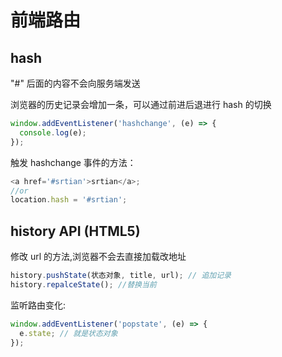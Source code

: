 # 前端路由

## hash

"#" 后面的内容不会向服务端发送

浏览器的历史记录会增加一条，可以通过前进后退进行 hash 的切换

```js
window.addEventListener('hashchange', (e) => {
  console.log(e);
});
```

触发 hashchange 事件的方法：

```js
<a href='#srtian'>srtian</a>;
//or
location.hash = '#srtian';
```

## history API (HTML5)

修改 url 的方法,浏览器不会去直接加载改地址

```js
history.pushState(状态对象, title, url); // 追加记录
history.repalceState(); //替换当前
```

监听路由变化:

```js
window.addEventListener('popstate', (e) => {
  e.state; // 就是状态对象
});
```

